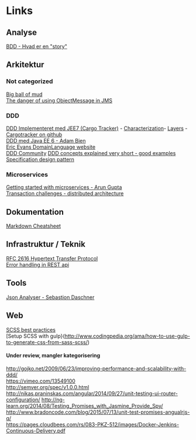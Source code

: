# Links

## Analyse
[BDD - Hvad er en "story"](http://dannorth.net/whats-in-a-story/)

## Arkitektur

### Not categorized
[Big ball of mud](http://www.laputan.org/mud/mud.html)  
[The danger of using ObjectMessage in JMS](http://jmesnil.net/weblog/2012/07/27/on-jms-objectmessage-and-its-pitfalls/)  

### DDD
[DDD Implementeret med JEE7 (Cargo Tracker)](https://cargotracker.java.net) -
  [Characterization](https://java.net/projects/cargotracker/pages/Characterization)-
  [Layers](https://java.net/projects/cargotracker/pages/Layers) - [Cargotracker on github](https://github.com/paoesco/cargotracker-ddd)  
[DDD med Java EE 6 - Adam Bien](http://www.javaworld.com/article/2078042/java-app-dev/domain-driven-design-with-java-ee-6.html)  
[Eric Evans DomainLanguage website](https://domainlanguage.com)  
[DDD Community](http://dddcommunity.org)
[DDD concepts explained very short - good examples](https://dzone.com/refcardz/getting-started-domain-driven)  
[Specification design pattern](https://en.wikipedia.org/wiki/Specification_pattern)  

### Microservices
[Getting started with microservices - Arun Gupta](https://dzone.com/refcardz/getting-started-with-microservices)  
[Transaction challenges - distributed architecture](http://qed.dk/jeppe-cramon/2014/02/24/microservices-det-er-ikke-kun-stoerrelsen-det-er-vigtigt-det-er-ogsaa-hvordan-du-bruger-dem-del-1/)  

## Dokumentation
[Markdown Cheatsheet](https://github.com/adam-p/markdown-here/wiki/Markdown-Cheatsheet#links)

## Infrastruktur / Teknik
[RFC 2616 Hypertext Transfer Protocol](http://www.w3.org/Protocols/rfc2616/rfc2616.html)  
[Error handling in REST api](http://www.codingpedia.org/ama/resources-on-how-to-design-error-handling-in-a-rest-api/)  

## Tools
[Json Analyser - Sebastion Daschner](https://blog.sebastian-daschner.com/entries/jaxrs_analyzer_explained_video)

## Web
[SCSS best practices](https://github.com/mobify/mobify-code-style/tree/master/css/sass-best-practices)  
[Setup SCSS with gulp}(http://www.codingpedia.org/ama/how-to-use-gulp-to-generate-css-from-sass-scss/)  

#### Under review, mangler kategorisering
http://gojko.net/2009/06/23/improving-performance-and-scalability-with-ddd/  
https://vimeo.com/13549100  
http://semver.org/spec/v1.0.0.html   
http://nikas.praninskas.com/angular/2014/09/27/unit-testing-ui-router-configuration/
http://ng-learn.org/2014/08/Testing_Promises_with_Jasmine_Provide_Spy/  
http://www.bradoncode.com/blog/2015/07/13/unit-test-promises-angualrjs-q/  
https://pages.cloudbees.com/rs/083-PKZ-512/images/Docker-Jenkins-Continuous-Delivery.pdf  
  
